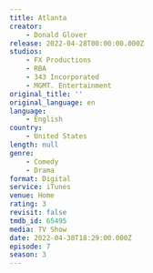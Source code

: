 ```yaml
---
title: Atlanta
creator:
    - Donald Glover
release: 2022-04-28T00:00:00.000Z
studios:
    - FX Productions
    - RBA
    - 343 Incorporated
    - MGMT. Entertainment
original_title: ''
original_language: en
language:
    - English
country:
    - United States
length: null
genre:
    - Comedy
    - Drama
format: Digital
service: iTunes
venue: Home
rating: 3
revisit: false
tmdb_id: 65495
media: TV Show
date: 2022-04-30T18:29:00.000Z
episode: 7
season: 3
---
```

